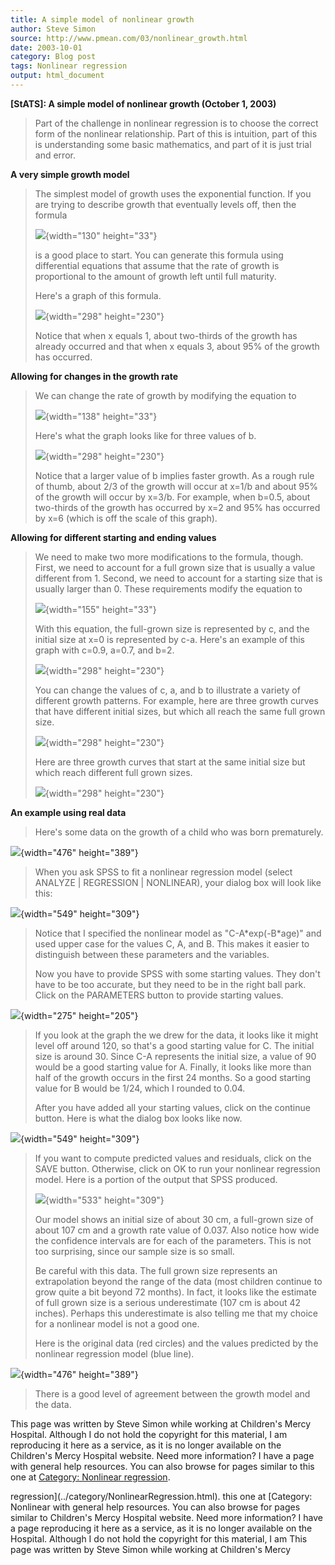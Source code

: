 ```yaml
---
title: A simple model of nonlinear growth
author: Steve Simon
source: http://www.pmean.com/03/nonlinear_growth.html
date: 2003-10-01
category: Blog post
tags: Nonlinear regression
output: html_document
---
```

****[StATS]:** A simple model of nonlinear growth
(October 1, 2003)**

> Part of the challenge in nonlinear regression is to choose the correct
> form of the nonlinear relationship. Part of this is intuition, part of
> this is understanding some basic mathematics, and part of it is just
> trial and error.

**A very simple growth model**

> The simplest model of growth uses the exponential function. If you are
> trying to describe growth that eventually levels off, then the formula
>
> ![](../01/images/nonlinear_growth1.gif){width="130" height="33"}
>
> is a good place to start. You can generate this formula using
> differential equations that assume that the rate of growth is
> proportional to the amount of growth left until full maturity.
>
> Here\'s a graph of this formula.
>
> ![](../01/images/nonlinear_growth2.gif){width="298" height="230"}
>
> Notice that when x equals 1, about two-thirds of the growth has
> already occurred and that when x equals 3, about 95% of the growth has
> occurred.

**Allowing for changes in the growth rate**

> We can change the rate of growth by modifying the equation to
>
> ![](../01/images/nonlinear_growth3.gif){width="138" height="33"}
>
> Here\'s what the graph looks like for three values of b.
>
> ![](../01/images/nonlinear_growth4.gif){width="298" height="230"}
>
> Notice that a larger value of b implies faster growth. As a rough rule
> of thumb, about 2/3 of the growth will occur at x=1/b and about 95% of
> the growth will occur by x=3/b. For example, when b=0.5, about
> two-thirds of the growth has occurred by x=2 and 95% has occurred by
> x=6 (which is off the scale of this graph).

**Allowing for different starting and ending values**

> We need to make two more modifications to the formula, though. First,
> we need to account for a full grown size that is usually a value
> different from 1. Second, we need to account for a starting size that
> is usually larger than 0. These requirements modify the equation to
>
> ![](../01/images/nonlinear_growth5.gif){width="155" height="33"}
>
> With this equation, the full-grown size is represented by c, and the
> initial size at x=0 is represented by c-a. Here\'s an example of this
> graph with c=0.9, a=0.7, and b=2.
>
> ![](../01/images/nonlinear_growth6.gif){width="298" height="230"}
>
> You can change the values of c, a, and b to illustrate a variety of
> different growth patterns. For example, here are three growth curves
> that have different initial sizes, but which all reach the same full
> grown size.
>
> ![](../01/images/nonlinear_growth7.gif){width="298" height="230"}
>
> Here are three growth curves that start at the same initial size but
> which reach different full grown sizes.
>
> ![](../01/images/nonlinear_growth8.gif){width="298" height="230"}

**An example using real data**

> Here\'s some data on the growth of a child who was born prematurely.

![](../01/images/nonlinear_growth9.gif){width="476" height="389"}

> When you ask SPSS to fit a nonlinear regression model (select ANALYZE
> \| REGRESSION \| NONLINEAR), your dialog box will look like this:

![](../01/images/nonlinear_growth11.gif){width="549" height="309"}

> Notice that I specified the nonlinear model as \"C-A\*exp(-B\*age)\"
> and used upper case for the values C, A, and B. This makes it easier
> to distinguish between these parameters and the variables.
>
> Now you have to provide SPSS with some starting values. They don\'t
> have to be too accurate, but they need to be in the right ball park.
> Click on the PARAMETERS button to provide starting values.

![](../01/images/nonlinear_growth12.gif){width="275" height="205"}

> If you look at the graph the we drew for the data, it looks like it
> might level off around 120, so that\'s a good starting value for C.
> The initial size is around 30. Since C-A represents the initial size,
> a value of 90 would be a good starting value for A. Finally, it looks
> like more than half of the growth occurs in the first 24 months. So a
> good starting value for B would be 1/24, which I rounded to 0.04.
>
> After you have added all your starting values, click on the continue
> button. Here is what the dialog box looks like now.

![](../01/images/nonlinear_growth13.gif){width="549" height="309"}

> If you want to compute predicted values and residuals, click on the
> SAVE button. Otherwise, click on OK to run your nonlinear regression
> model. Here is a portion of the output that SPSS produced.
>
> ![](../01/images/nonlinear_growth14.gif){width="533" height="309"}
>
> Our model shows an initial size of about 30 cm, a full-grown size of
> about 107 cm and a growth rate value of 0.037. Also notice how wide
> the confidence intervals are for each of the parameters. This is not
> too surprising, since our sample size is so small.
>
> Be careful with this data. The full grown size represents an
> extrapolation beyond the range of the data (most children continue to
> grow quite a bit beyond 72 months). In fact, it looks like the
> estimate of full grown size is a serious underestimate (107 cm is
> about 42 inches). Perhaps this underestimate is also telling me that
> my choice for a nonlinear model is not a good one.
>
> Here is the original data (red circles) and the values predicted by
> the nonlinear regression model (blue line).

![](../01/images/nonlinear_growth15.gif){width="476" height="389"}

> There is a good level of agreement between the growth model and the
> data.

This page was written by Steve Simon while working at Children\'s Mercy
Hospital. Although I do not hold the copyright for this material, I am
reproducing it here as a service, as it is no longer available on the
Children\'s Mercy Hospital website. Need more information? I have a page
with general help resources. You can also browse for pages similar to
this one at [Category: Nonlinear
regression](../category/NonlinearRegression.html).
<!---More--->
regression](../category/NonlinearRegression.html).
this one at [Category: Nonlinear
with general help resources. You can also browse for pages similar to
Children\'s Mercy Hospital website. Need more information? I have a page
reproducing it here as a service, as it is no longer available on the
Hospital. Although I do not hold the copyright for this material, I am
This page was written by Steve Simon while working at Children\'s Mercy

<!---Do not use
****[StATS]:** A simple model of nonlinear growth
This page was written by Steve Simon while working at Children\'s Mercy
Hospital. Although I do not hold the copyright for this material, I am
reproducing it here as a service, as it is no longer available on the
Children\'s Mercy Hospital website. Need more information? I have a page
with general help resources. You can also browse for pages similar to
this one at [Category: Nonlinear
regression](../category/NonlinearRegression.html).
--->


